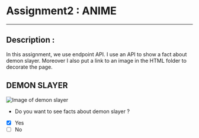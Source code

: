 # Assignment2 : ANIME
---

## Description :

In this assignment, we use endpoint API. I use an API to show a fact about demon slayer. Moreover I also put a link to an image in the HTML folder to decorate the page.

## DEMON SLAYER

![Image of demon slayer](https://d3fd5j8wprxn3h.cloudfront.net/wp-content/uploads/2021/09/demonslayer-710x398.jpg)

- Do you want to see facts about demon slayer ?
- [x] Yes
- [ ] No